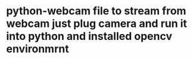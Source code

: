 # python-webcam file to stream from webcam just plug camera and run it into python and installed opencv environmrnt  
